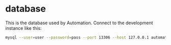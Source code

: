 # database

This is the database used by Automation. Connect to the development instance
like this:

```sh
mysql --user=user --password=pass --port 13306 --host 127.0.0.1 automation
```
